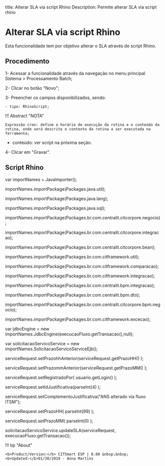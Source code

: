 title: Alterar SLA via script Rhino
Description: Permite alterar SLA via script rhino
# Alterar SLA via script Rhino

Esta funcionalidade tem por objetivo alterar o SLA através de script Rhino.

Procedimento
------------

1-  Acessar a funcionalidade através da navegação no menu principal Sistema \>
    Processamento Batch;

2-  Clicar no botão "Novo";

3-  Preencher os campos disponibilizados, sendo:

    - tipo: RhinoScript;

!!! Abstract "NOTA"

    Expressão cron: define o horário de execução da rotina e o conteúdo da
    rotina, onde será descrito o contexto da rotina a ser executada na
    ferramenta;

   - conteúdo: ver script na próxima seção.

4-  Clicar em "Gravar".

Script Rhino
------------

var importNames = JavaImporter();

importNames.importPackage(Packages.java.util);

importNames.importPackage(Packages.java.lang);

importNames.importPackage(Packages.java.sql);

importNames.importPackage(Packages.br.com.centralit.citcorpore.negocio);

importNames.importPackage(Packages.br.com.centralit.citcorpore.integracao);

importNames.importPackage(Packages.br.com.centralit.citcorpore.bean);

importNames.importPackage(Packages.br.com.citframework.util);

importNames.importPackage(Packages.br.com.citframework.comparacao);

importNames.importPackage(Packages.br.com.citframework.integracao);

importNames.importPackage(Packages.br.com.centralit.bpm.integracao);

importNames.importPackage(Packages.br.com.centralit.bpm.dto);

importNames.importPackage(Packages.br.com.centralit.citcorpore.bpm.negocio);

importNames.importPackage(Packages.br.com.citframework.excecao);

var jdbcEngine = new importNames.JdbcEngine(execucaoFluxo.getTransacao(),null);

var solicitacaoServicoService = new importNames.SolicitacaoServicoServiceEjb();

serviceRequest.setPrazohhAnterior(serviceRequest.getPrazoHH() );

serviceRequest.setPrazommAnterior(serviceRequest.getPrazoMM() );

serviceRequest.setRegistradoPor( usuario.getLogin() );

serviceRequest.setIdJustificativa(parseInt(4) );

serviceRequest.setComplementoJustificativa("ANS alterado via fluxo ITSM");

serviceRequest.setPrazoHH( parseInt(99) );

serviceRequest.setPrazoMM( parseInt(0) );

solicitacaoServicoService.updateSLA(serviceRequest,
execucaoFluxo.getTransacao());


!!! tip "About"

    <b>Product/Version:</b> CITSmart ESP | 8.00 &nbsp;&nbsp;
    <b>Updated:</b>01/30/2019 - Anna Martins
